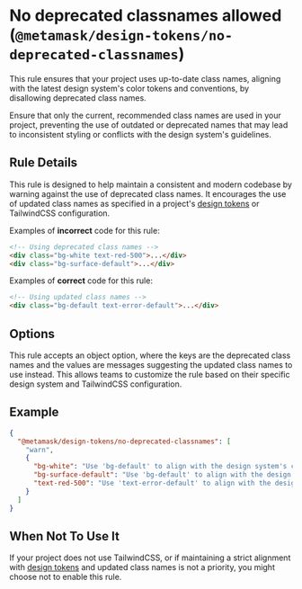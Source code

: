 # No deprecated classnames allowed (`@metamask/design-tokens/no-deprecated-classnames`)

This rule ensures that your project uses up-to-date class names, aligning with the latest design system's color tokens and conventions, by disallowing deprecated class names.

Ensure that only the current, recommended class names are used in your project, preventing the use of outdated or deprecated names that may lead to inconsistent styling or conflicts with the design system's guidelines.

## Rule Details

This rule is designed to help maintain a consistent and modern codebase by warning against the use of deprecated class names. It encourages the use of updated class names as specified in a project's [design tokens](https://github.com/MetaMask/design-tokens) or TailwindCSS configuration.

Examples of **incorrect** code for this rule:

```html
<!-- Using deprecated class names -->
<div class="bg-white text-red-500">...</div>
<div class="bg-surface-default">...</div>
```

Examples of **correct** code for this rule:

```html
<!-- Using updated class names -->
<div class="bg-default text-error-default">...</div>
```

## Options

This rule accepts an object option, where the keys are the deprecated class names and the values are messages suggesting the updated class names to use instead. This allows teams to customize the rule based on their specific design system and TailwindCSS configuration.

## Example

```json
{
  "@metamask/design-tokens/no-deprecated-classnames": [
    "warn",
    {
      "bg-white": "Use 'bg-default' to align with the design system's color tokens.",
      "bg-surface-default": "Use 'bg-default' to align with the design system's color tokens.",
      "text-red-500": "Use 'text-error-default' to align with the design system's color tokens."
    }
  ]
}
```

## When Not To Use It

If your project does not use TailwindCSS, or if maintaining a strict alignment with [design tokens](https://github.com/MetaMask/design-tokens) and updated class names is not a priority, you might choose not to enable this rule.
